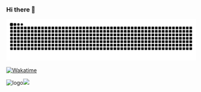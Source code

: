 ### Hi there 👋
<picture>
  <source media="(prefers-color-scheme: dark)" srcset="https://raw.githubusercontent.com/hmyuuu/hmyuuu/output/github-contribution-grid-snake-dark.svg">
  <source media="(prefers-color-scheme: light)" srcset="https://raw.githubusercontent.com/hmyuuu/hmyuuu/output/github-contribution-grid-snake.svg">
  <img alt="github contribution grid snake animation" src="https://raw.githubusercontent.com/hmyuuu/hmyuuu/output/github-contribution-grid-snake.svg">
</picture>

[![Wakatime](https://github-readme-stats.vercel.app/api/wakatime?username=hmyuuu&layout=compact&theme=dracula)](https://wakatime.com/@hmyuuu)


<img src="https://github-readme-stats-one-bice.vercel.app/api?username=hmyuuu&theme=dracula&show_icons=true&include_all_commits=true&role=OWNER,ORGANIZATION_MEMBER" height="180px" alt="logo"><img src="https://github-readme-stats-one-bice.vercel.app/api/top-langs/?username=hmyuuu&show_icons=true&include_all_commits=true&lang_count=10&layout=compact&theme=dracula&hide=jupyter%20notebook,Shell,PowerShell&role=OWNER,ORGANIZATION_MEMBER" height="180px" />
<!---[![Apple Music GitHub profile](https://music-profile.rayriffy.com/theme/dark.svg?uid=001331.fe829779080e46dcabf90a46b88e21d3.0914)](https://github.com/rayriffy/apple-music-github-profile)--->
